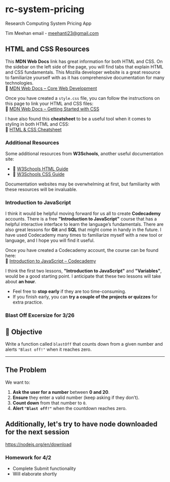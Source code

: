 # rc-system-pricing

Research Computing System Pricing App

Tim Meehan email - meehanti23@gmail.com

## HTML and CSS Resources

This **MDN Web Docs** link has great information for both HTML and CSS. On the sidebar on the left side of the page, you will find tabs that explain HTML and CSS fundamentals. This Mozilla developer website is a great resource to familiarize yourself with as it has comprehensive documentation for many technologies.  
🔗 [MDN Web Docs – Core Web Development](https://developer.mozilla.org/en-US/docs/Learn_web_development/Core/Structuring_content)

Once you have created a `style.css` file, you can follow the instructions on this page to link your HTML and CSS files:  
🔗 [MDN Web Docs – Getting Started with CSS](https://developer.mozilla.org/en-US/docs/Learn_web_development/Core/Styling_basics/Getting_started)

I have also found this **cheatsheet** to be a useful tool when it comes to styling in both HTML and CSS:  
🔗 [HTML & CSS Cheatsheet](https://htmlcheatsheet.com/)

### Additional Resources
Some additional resources from **W3Schools**, another useful documentation site:
- 🔗 [W3Schools HTML Guide](https://www.w3schools.com/html/default.asp)
- 🔗 [W3Schools CSS Guide](https://www.w3schools.com/css/)

Documentation websites may be overwhelming at first, but familiarity with these resources will be invaluable.

### Introduction to JavaScript

I think it would be helpful moving forward for us all to create **Codecademy** accounts. There is a free **"Introduction to JavaScript"** course that has a helpful interactive interface to learn the language’s fundamentals. There are also great lessons for **Git** and **SQL** that might come in handy in the future. I have used Codecademy many times to familiarize myself with a new tool or language, and I hope you will find it useful.

Once you have created a Codecademy account, the course can be found here:  
🔗 [Introduction to JavaScript – Codecademy](https://www.codecademy.com/enrolled/courses/introduction-to-javascript)

I think the first two lessons, **"Introduction to JavaScript"** and **"Variables"**, would be a good starting point. I anticipate that these two lessons will take about **an hour**.  

- Feel free to **stop early** if they are too time-consuming.  
- If you finish early, you can **try a couple of the projects or quizzes** for extra practice.

### Blast Off Excersize for 3/26

## 📝 Objective
Write a function called `blastOff` that counts down from a given number and alerts `"Blast off!"` when it reaches zero.

---

## The Problem
We want to:
1. **Ask the user for a number** between **0 and 20**.
2. **Ensure** they enter a valid number (keep asking if they don’t).
3. **Count down** from that number to `0`.
4. **Alert `"Blast off!"`** when the countdown reaches zero.

## Additionally, let's try to have node downloaded for the next session
https://nodejs.org/en/download


### Homework for 4/2
- Complete Submit functionality
- Will elaborate shortly
